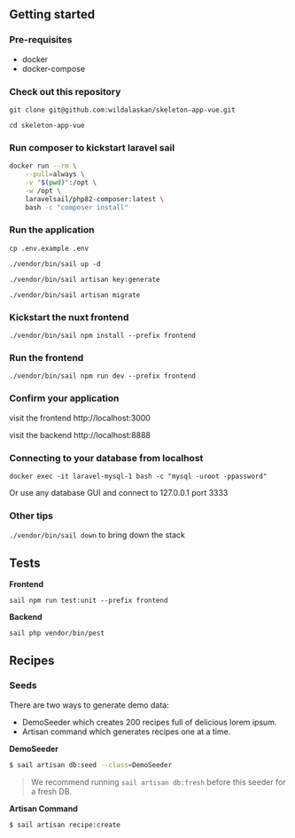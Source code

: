 ## Getting started

### Pre-requisites
- docker
- docker-compose

### Check out this repository
`git clone git@github.com:wildalaskan/skeleton-app-vue.git`

`cd skeleton-app-vue`

### Run composer to kickstart laravel sail

```bash
docker run --rm \
    --pull=always \
    -v "$(pwd)":/opt \
    -w /opt \
    laravelsail/php82-composer:latest \
    bash -c "composer install"
```

### Run the application
`cp .env.example .env`

`./vendor/bin/sail up -d`

`./vendor/bin/sail artisan key:generate`

`./vendor/bin/sail artisan migrate`

### Kickstart the nuxt frontend
`./vendor/bin/sail npm install --prefix frontend`

### Run the frontend
`./vendor/bin/sail npm run dev --prefix frontend`

### Confirm your application
visit the frontend http://localhost:3000

visit the backend http://localhost:8888


### Connecting to your database from localhost
`docker exec -it laravel-mysql-1 bash -c "mysql -uroot -ppassword"`

Or use any database GUI and connect to 127.0.0.1 port 3333


### Other tips
`./vendor/bin/sail down` to bring down the stack

## Tests

**Frontend**

`sail npm run test:unit --prefix frontend`

**Backend**

`sail php vendor/bin/pest`

## Recipes

### Seeds

There are two ways to generate demo data:

* DemoSeeder which creates 200 recipes full of delicious lorem ipsum.
* Artisan command which generates recipes one at a time.


**DemoSeeder**

```bash
$ sail artisan db:seed --class=DemoSeeder
```

> We recommend running `sail artisan db:fresh` before this seeder for a fresh DB.

**Artisan Command**

```bash
$ sail artisan recipe:create
```
